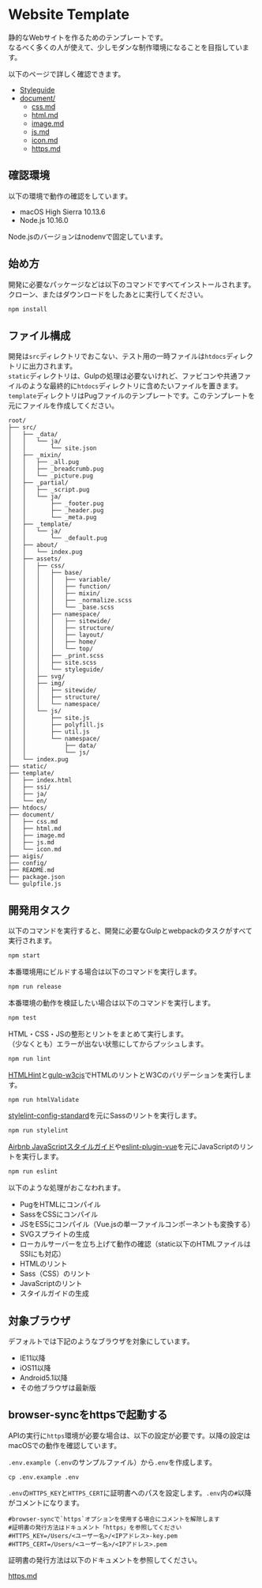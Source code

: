 # Website Template
静的なWebサイトを作るためのテンプレートです。  
なるべく多くの人が使えて、少しモダンな制作環境になることを目指しています。

以下のページで詳しく確認できます。

- [Styleguide](https://manabuyasuda-website-template.netlify.com/styleguide/)
- [document/](document/)
  - [css.md](document/css.md)
  - [html.md](document/html.md)
  - [image.md](document/image.md)
  - [js.md](document/js.md)
  - [icon.md](document/icon.md)
  - [https.md](document/https.md)


## 確認環境
以下の環境で動作の確認をしています。

- macOS High Sierra 10.13.6
- Node.js 10.16.0

Node.jsのバージョンはnodenvで固定しています。


## 始め方
開発に必要なパッケージなどは以下のコマンドですべてインストールされます。クローン、またはダウンロードをしたあとに実行してください。

```bash
npm install
```

## ファイル構成
開発は`src`ディレクトリでおこない、テスト用の一時ファイルは`htdocs`ディレクトリに出力されます。  
`static`ディレクトリは、Gulpの処理は必要ないけれど、ファビコンや共通ファイルのような最終的に`htdocs`ディレクトリに含めたいファイルを置きます。  
`template`ディレクトリはPugファイルのテンプレートです。このテンプレートを元にファイルを作成してください。

```
root/
├── src/
│   ├── _data/
│   │   └── ja/
│   │       └── site.json
│   ├── _mixin/
│   │   ├── _all.pug
│   │   ├── _breadcrumb.pug
│   │   └── _picture.pug
│   ├── _partial/
│   │   ├── _script.pug
│   │   └── ja/
│   │       ├── _footer.pug
│   │       ├── _header.pug
│   │       └── _meta.pug
│   ├── _template/
│   │   └── ja/
│   │       └── _default.pug
│   ├── about/
│   │   └── index.pug
│   ├── assets/
│   │   ├── css/
│   │   │   ├── base/
│   │   │   │   ├── variable/
│   │   │   │   ├── function/
│   │   │   │   ├── mixin/
│   │   │   │   ├── _normalize.scss
│   │   │   │   └── _base.scss
│   │   │   ├── namespace/
│   │   │   │   ├── sitewide/
│   │   │   │   ├── structure/
│   │   │   │   ├── layout/
│   │   │   │   ├── home/
│   │   │   │   └── top/
│   │   │   ├── _print.scss
│   │   │   ├── site.scss
│   │   │   └── styleguide/
│   │   ├── svg/
│   │   ├── img/
│   │   │   ├── sitewide/
│   │   │   ├── structure/
│   │   │   └── namespace/
│   │   └── js/
│   │       ├── site.js
│   │       ├── polyfill.js
│   │       ├── util.js
│   │       └── namespace/
│   │           ├── data/
│   │           └── js/
│   └── index.pug
├── static/
├── template/
│   ├── index.html
│   ├── ssi/
│   ├── ja/
│   └── en/
├── htdocs/
├── document/
│   ├── css.md
│   ├── html.md
│   ├── image.md
│   ├── js.md
│   └── icon.md
├── aigis/
├── config/
├── README.md
├── package.json
└── gulpfile.js
```

## 開発用タスク
以下のコマンドを実行すると、開発に必要なGulpとwebpackのタスクがすべて実行されます。

```bash
npm start
```

本番環境用にビルドする場合は以下のコマンドを実行します。

```bash
npm run release
```

本番環境の動作を検証したい場合は以下のコマンドを実行します。

```bash
npm test
```

HTML・CSS・JSの整形とリントをまとめて実行します。  
（少なくとも）エラーが出ない状態にしてからプッシュします。

```bash
npm run lint
```

[HTMLHint](https://github.com/htmlhint/HTMLHint)と[gulp-w3cjs](https://github.com/callumacrae/gulp-w3cjs)でHTMLのリントとW3Cのバリデーションを実行します。

```bash
npm run htmlValidate
```

[stylelint-config-standard](https://github.com/stylelint/stylelint-config-standard)を元にSassのリントを実行します。

```bash
npm run stylelint
```

[Airbnb JavaScriptスタイルガイド](http://mitsuruog.github.io/javascript-style-guide/)や[eslint-plugin-vue](https://github.com/vuejs/eslint-plugin-vue)を元にJavaScriptのリントを実行します。

```bash
npm run eslint
```

以下のような処理がおこなわれます。

- PugをHTMLにコンパイル
- SassをCSSにコンパイル
- JSをES5にコンパイル（Vue.jsの単一ファイルコンポーネントも変換する）
- SVGスプライトの生成
- ローカルサーバーを立ち上げて動作の確認（static以下のHTMLファイルはSSIにも対応）
- HTMLのリント
- Sass（CSS）のリント
- JavaScriptのリント
- スタイルガイドの生成

## 対象ブラウザ
デフォルトでは下記のようなブラウザを対象にしています。

- IE11以降
- iOS11以降
- Android5.1以降
- その他ブラウザは最新版

## browser-syncをhttpsで起動する
APIの実行に`https`環境が必要な場合は、以下の設定が必要です。以降の設定はmacOSでの動作を確認しています。

`.env.example`（`.env`のサンプルファイル）から`.env`を作成します。

```
cp .env.example .env
```

`.env`の`HTTPS_KEY`と`HTTPS_CERT`に証明書へのパスを設定します。`.env`内の`#`以降がコメントになります。

```
#browser-syncで`https`オプションを使用する場合にコメントを解除します
#証明書の発行方法はドキュメント「https」を参照してください
#HTTPS_KEY=/Users/<ユーザー名>/<IPアドレス>-key.pem
#HTTPS_CERT=/Users/<ユーザー名>/<IPアドレス>.pem
```

証明書の発行方法は以下のドキュメントを参照してください。

[https.md](document/https.md)

